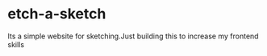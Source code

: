 # etch-a-sketch
Its a simple website for sketching.Just building this to increase my frontend skills
